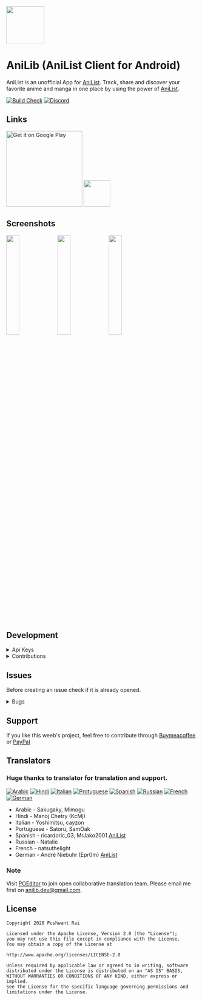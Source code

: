 <img src="https://raw.githubusercontent.com/rev0lgenX/AniLib/ftr-social/.github/assets/anilib_icon.png" width="100px"/>

# AniLib (AniList Client for Android)
AniList is an unofficial App for [AniList](https://anilist.co/). Track, share and discover your favorite anime and manga in one place by using the power of [AniList](https://anilist.co/).

[![Build Check](https://github.com/rev0lgenX/AniLib/workflows/AniLib%20build%20check/badge.svg?branch=dev&event=push)](https://github.com/rev0lgenX/AniLib/actions)   [![Discord](https://img.shields.io/discord/762249048748589066?color=%236E85D3&label=Discord&logo=Discord)](https://discord.gg/Gd2TVQT)

## Links
<a href='https://play.google.com/store/apps/details?id=com.revolgenx.anilib&hl=en&gl=US&pcampaignid=pcampaignidMKT-Other-global-all-co-prtnr-py-PartBadge-Mar2515-1'  target="_blank"><img alt='Get it on Google Play' src='https://play.google.com/intl/en_us/badges/static/images/badges/en_badge_web_generic.png' width="200px"/></a>
<a href="https://anilib.onrender.com" target="_blank"><img src="https://raw.githubusercontent.com/rev0lgenX/AniLib/ftr-social/.github/assets/anilib_icon.png" width="70px"/></a>

## Screenshots
<img src="https://raw.githubusercontent.com/rev0lgenX/AniLib/ftr-social/.github/assets/discover.png" width="26%"> <img src="https://raw.githubusercontent.com/rev0lgenX/AniLib/ftr-social/.github/assets/list.png" width="26%">    <img src="https://raw.githubusercontent.com/rev0lgenX/AniLib/ftr-social/.github/assets/activity.png" width="26%">

## Development
<details><summary>Api Keys</summary>
        
Supply AniList Api Keys into `secret.properties`.

Create file `secret.properties` in root project folder and once you obtain then key, set them like below
``` 
anilist_client_id=<here>
anilist_client_secret=<here>
```    
</details>

<details><summary>Contributions</summary>
        
* Always create pull request to dev branch.<br>
* Please pull to latest before sending pull request to avoid merge conflict.<br>
* Create description about what it does or solve.<br>

</details>

## Issues
Before creating an issue check if it is already opened. 

<details><summary>Bugs</summary>
        
* Check if bug is already fixed.<br>
* Create an issue with steps to reproduce the bug and a screenshot would help.
* Report/Discuss about the issue in chat if you are unsure about it. [![Discord Issue](https://img.shields.io/discord/762249048748589066?logo=Discord)](https://discord.gg/AtqszAG)

</details>

## Support
If you like this weeb's project, feel free to contribute through [Buymeacoffee](https://www.buymeacoffee.com/9qP65KlG4) or [PayPal](https://paypal.me/rev0lgenX?locale.x=en_US)
        
## Translators
        
### Huge thanks to translator for translation and support.
        
[![Arabic](https://img.shields.io/poeditor/progress/383723/ar?style=flat-square&token=c3d1af31e50c5f13084f923522f05a55)](https://poeditor.com/join/project?hash=d9NRHxgZSb)
[![Hindi](https://img.shields.io/poeditor/progress/383723/hi?style=flat-square&token=c3d1af31e50c5f13084f923522f05a55)](https://poeditor.com/join/project?hash=d9NRHxgZSb)
[![Italian](https://img.shields.io/poeditor/progress/383723/it?style=flat-square&token=c3d1af31e50c5f13084f923522f05a55)](https://poeditor.com/join/project?hash=d9NRHxgZSb)
[![Protuguese](https://img.shields.io/poeditor/progress/383723/pt?style=flat-square&token=c3d1af31e50c5f13084f923522f05a55)](https://poeditor.com/join/project?hash=d9NRHxgZSb)
[![Spanish](https://img.shields.io/poeditor/progress/383723/es?style=flat-square&token=c3d1af31e50c5f13084f923522f05a55)](https://poeditor.com/join/project?hash=d9NRHxgZSb)
[![Russian](https://img.shields.io/poeditor/progress/383723/ru?style=flat-square&token=c3d1af31e50c5f13084f923522f05a55)](https://poeditor.com/join/project?hash=d9NRHxgZSb)
[![French](https://img.shields.io/poeditor/progress/383723/fr?style=flat-square&token=c3d1af31e50c5f13084f923522f05a55)](https://poeditor.com/join/project?hash=d9NRHxgZSb)
[![German](https://img.shields.io/poeditor/progress/383723/de?style=flat-square&token=c3d1af31e50c5f13084f923522f05a55)](https://poeditor.com/join/project?hash=d9NRHxgZSb)

* Arabic - Sakugaky, Mimogu
* Hindi - Manoj Chetry (KcMj)
* Italian - Yoshimitsu, cayzon
* Portuguese - Satoru, SamOak
* Spanish - ricardoric_03, MrJako2001 [AniList](https://anilist.co/user/MrJaco/)
* Russian - Natalie
* French - natsuthelight
* German - André Niebuhr (Epr0m) [AniList](https://anilist.co/user/Epr0m/)
        
### Note
Visit [POEditor](https://poeditor.com/join/project?hash=d9NRHxgZSb) to join open collaborative translation team. Please email me first on anilib.dev@gmail.com.        
        
## License

    Copyright 2020 Pushwant Rai
    
    Licensed under the Apache License, Version 2.0 (the "License");
    you may not use this file except in compliance with the License.
    You may obtain a copy of the License at
    
    http://www.apache.org/licenses/LICENSE-2.0
    
    Unless required by applicable law or agreed to in writing, software
    distributed under the License is distributed on an "AS IS" BASIS,
    WITHOUT WARRANTIES OR CONDITIONS OF ANY KIND, either express or implied.
    See the License for the specific language governing permissions and
    limitations under the License.
